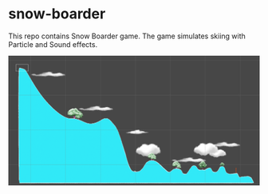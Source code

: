 # snow-boarder

This repo contains Snow Boarder game. The game simulates skiing with Particle and Sound effects.

![Scene](/images/img1.png)